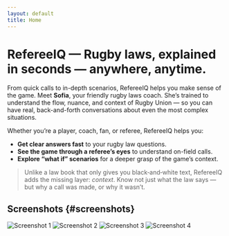 ```yaml
---
layout: default
title: Home
---
```



# RefereeIQ — Rugby laws, explained in seconds — anywhere, anytime.

From quick calls to in-depth scenarios, RefereeIQ helps you make sense of the game.
Meet **Sofia**, your friendly rugby laws coach. She’s trained to understand the flow, nuance, and context of Rugby Union — so you can have real, back-and-forth conversations about even the most complex situations.

Whether you’re a player, coach, fan, or referee, RefereeIQ helps you:
- **Get clear answers fast** to your rugby law questions.
- **See the game through a referee’s eyes** to understand on-field calls.
- **Explore “what if” scenarios** for a deeper grasp of the game’s context.

> Unlike a law book that only gives you black‑and‑white text, RefereeIQ adds the missing layer: *context*. Know not just what the law says — but why a call was made, or why it wasn’t.

## Screenshots {#screenshots}
<div class="shots">
  <img src="{{ '/img/screenshots/01.png' | relative_url }}" alt="Screenshot 1"/>
  <img src="{{ '/img/screenshots/02.png' | relative_url }}" alt="Screenshot 2"/>
  <img src="{{ '/img/screenshots/03.png' | relative_url }}" alt="Screenshot 3"/>
  <img src="{{ '/img/screenshots/04.png' | relative_url }}" alt="Screenshot 4"/>
</div>
